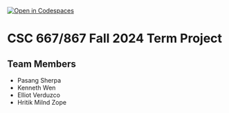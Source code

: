 [![Open in Codespaces](https://classroom.github.com/assets/launch-codespace-2972f46106e565e64193e422d61a12cf1da4916b45550586e14ef0a7c637dd04.svg)](https://classroom.github.com/open-in-codespaces?assignment_repo_id=16637035)
# CSC 667/867 Fall 2024 Term Project

## Team Members

- Pasang Sherpa
- Kenneth Wen
- Elliot Verduzco
- Hritik Milnd Zope
